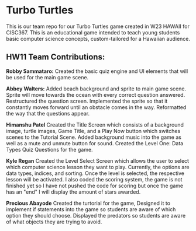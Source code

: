 # Turbo Turtles

This is our team repo for our Turbo Turtles game created in W23 HAWAII for CISC367. This is an educational game intended to teach young students basic computer science concepts, custom-tailored for a Hawaiian audience.


## HW11 Team Contributions:

**Robby Sammataro:** Created the basic quiz engine and UI elements that will be used for the main game scene.


**Abbey Walters:** Added beach background and sprite to main game scene. Sprite will move towards the ocean with every correct question answered. Restructured the question screen. Implemented the sprite so that it constantly moves forward until an obstacle comes in the way. Reformatted the way that the questions appear. 

**Himanshu Patel** Created the Title Screen which consists of a background image, turtle images, Game Title, and a Play Now button which switches scenes to the Tutorial Scene. Added background music into the game as well as a mute and unmute button for sound. Created the Level One: Data Types Quiz Questions for the game. 

**Kyle Regan** Created the Level Select Screen which allows the user to select which computer science lesson they want to play. Currently, the options are data types, indices, and sorting. Once the level is selected, the respective lesson will be activated. I also coded the scoring system, the game is not finished yet so I have not pushed the code for scoring but once the game has an "end" I will display the amount of stars awarded.

**Precious Abayode** Created the turtorial for the game, Designed it to implement if statements into the game so students are aware of which option they should choose. Displayed the predators so students are aware of what objects they are trying to avoid.
